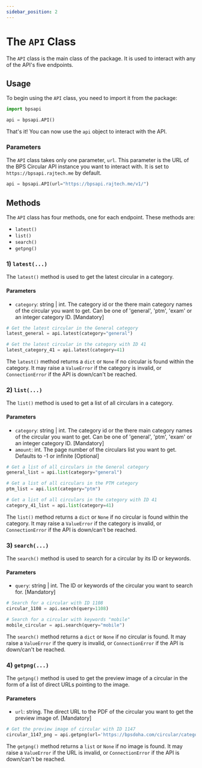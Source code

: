 ```yaml
---
sidebar_position: 2
---
```


# The `API` Class

The `API` class is the main class of the package. It is used to interact with any of the API's five endpoints.

## Usage

To begin using the `API` class, you need to import it from the package:

```python
import bpsapi

api = bpsapi.API()
```

That's it! You can now use the `api` object to interact with the API.

### Parameters

The `API` class takes only one parameter, `url`. This parameter is the URL of the BPS Circular API instance you want to interact with. It is set to `https://bpsapi.rajtech.me` by default.


```python
api = bpsapi.API(url="https://bpsapi.rajtech.me/v1/")
```

## Methods

The `API` class has four methods, one for each endpoint. These methods are:

- `latest()`
- `list()`
- `search()`
- `getpng()`


### 1) `latest(...)`

The `latest()` method is used to get the latest circular in a category. 

#### Parameters

- `category`: string | int. The category id or the there main category names of the circular you want to get. Can be one of 'general', 'ptm', 'exam' or an integer category ID. [Mandatory]

```python
# Get the latest circular in the General category
latest_general = api.latest(category="general")

# Get the latest circular in the category with ID 41
latest_category_41 = api.latest(category=41)
```

The `latest()` method returns a `dict` or `None` if no circular is found within the category. It may raise a `ValueError` if the category is invalid, or `ConnectionError` if the API is down/can't be reached. 


### 2) `list(...)`

The `list()` method is used to get a list of all circulars in a category. 

#### Parameters

- `category`: string | int. The category id or the there main category names of the circular you want to get. Can be one of 'general', 'ptm', 'exam' or an integer category ID. [Mandatory]
- `amount`: int. The page number of the circulars list you want to get. Defaults to -1 or infinite [Optional]

```python
# Get a list of all circulars in the General category
general_list = api.list(category="general")

# Get a list of all circulars in the PTM category
ptm_list = api.list(category="ptm")

# Get a list of all circulars in the category with ID 41
category_41_list = api.list(category=41)
```

The `list()` method returns a `dict` or `None` if no circular is found within the category. It may raise a `ValueError` if the category is invalid, or `ConnectionError` if the API is down/can't be reached.

### 3) `search(...)`

The `search()` method is used to search for a circular by its ID or keywords.

#### Parameters

- `query`: string | int. The ID or keywords of the circular you want to search for. [Mandatory]

```python
# Search for a circular with ID 1108
circular_1108 = api.search(query=1108)

# Search for a circular with keywords "mobile"
mobile_circular = api.search(query="mobile")
```

The `search()` method returns a `dict` or `None` if no circular is found. It may raise a `ValueError` if the query is invalid, or `ConnectionError` if the API is down/can't be reached.

### 4) `getpng(...)`

The `getpng()` method is used to get the preview image of a circular in the form of a list of direct URLs pointing to the image.

#### Parameters

- `url`: string. The direct URL to the PDF of the circular you want to get the preview image of. [Mandatory]

```python
# Get the preview image of circular with ID 1147
circular_1147_png = api.getpng(url='https://bpsdoha.com/circular/category/38-circular-ay-2022-23?download=1147')
```

The `getpng()` method returns a `list` or `None` if no image is found. It may raise a `ValueError` if the URL is invalid, or `ConnectionError` if the API is down/can't be reached.


